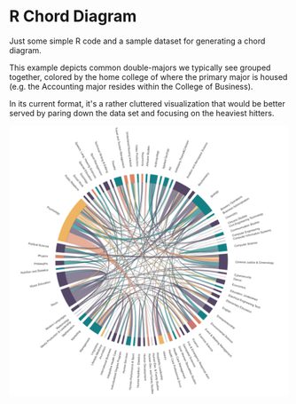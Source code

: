 # R Chord Diagram

Just some simple R code and a sample dataset for generating a chord diagram.

This example depicts common double-majors we typically see grouped together, colored by the home college of where the primary major is housed (e.g. the Accounting major resides within the College of Business). 

In its current format, it's a rather cluttered visualization that would be better served by paring down the data set and focusing on the heaviest hitters. 

![r chord diagram](chord_diagram.png)
